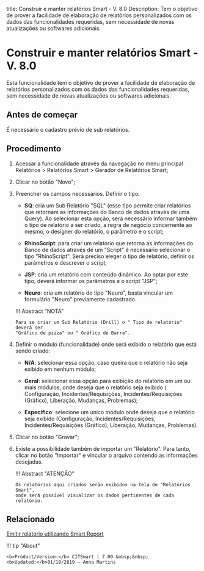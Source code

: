 title: Construir e manter relatórios Smart - V. 8.0
Description: Tem o objetivo de prover a facilidade de elaboração de relatórios personalizados com os dados das funcionalidades requeridas, sem necessidade de novas atualizações ou softwares adicionais.
# Construir e manter relatórios Smart - V. 8.0

Esta funcionalidade tem o objetivo de prover a facilidade de elaboração de
relatórios personalizados com os dados das funcionalidades requeridas, sem
necessidade de novas atualizações ou softwares adicionais.

Antes de começar
--------------------

É necessário o cadastro prévio de sub relatórios.

Procedimento
----------------

1.  Acessar a funcionalidade através da navegação no menu principal Relatórios
    \> Relatórios Smart \> Gerador de Relatórios Smart;

2.  Clicar no botão "Novo";

3.  Preencher os campos necessários. Definir o tipo:

       +  **SQ**: cria um Sub Relatório "SQL" (esse tipo permite criar relatórios que
          retornam as informações do Banco de dados através de uma Query). Ao
          selecionar esta opção, será necessário informar também o tipo de
          relatório a ser criado, a regra de negócio concernente ao mesmo, o
          designer do relatório, o parâmetro e o script;

       +  **RhinoScript**: para criar um relatório que retorna as informações do Banco
          de dados através de um "Script" é necessário selecionar o tipo
          "RhinoScript". Será preciso eleger o tipo de relatório, definir os
          parâmetros e descrever o script;

       +  **JSP**: cria um relatório com conteúdo dinâmico. Ao optar por este tipo,
          deverá informar os parâmetros e o script "JSP";

       +  **Neuro**: cria um relatório do tipo "Neuro", basta vincular um formulário
          "Neuro" previamente cadastrado.

    !!! Abstract "NOTA"

        Para se criar um Sub Relatório (Drill) o " Tipo de relatório" deverá ser
        "Gráfico de pizza" ou " Gráfico de Barra".


4.  Definir o módulo (funcionalidade) onde será exibido o relatório que está
    sendo criado:

      +   **N/A**: selecionar essa opção, caso queira que o relatório não seja exibido
      em nenhum módulo;

      +   **Geral**: selecionar essa opção para exibição do relatório em um ou mais
      módulos, onde deseja que o relatório seja exibido ( Configuração,
      Incidentes/Requisições, Incidentes/Requisições (Gráfico), Liberação,
      Mudanças, Problemas);

      +   **Específico**: selecione um único módulo onde deseja que o relatório seja
      exibido (Configuração, Incidentes/Requisições, Incidentes/Requisições
      (Gráfico), Liberação, Mudanças, Problemas).

5.  Clicar no botão "Gravar";

6.  Existe a possibilidade também de importar um "Relatório". Para tanto, clicar
    no botão "Importar" e vincular o arquivo contendo as informações desejadas.


    !!! Abstract "ATENÇÃO"

        Os relatórios aqui criados serão exibidos na tela de "Relatórios Smart",
        onde será possível visualizar os dados pertinentes de cada relatório.


Relacionado
-------

[Emitir relatório utilizando Smart Report](/pt-br/citsmart-7/additional-features/reports/create/smart-reports/configuration/create-smart-report.html)


!!! tip "About"

    <b>Product/Version:</b> CITSmart | 7.00 &nbsp;&nbsp;
    <b>Updated:</b>01/18/2019 – Anna Martins
